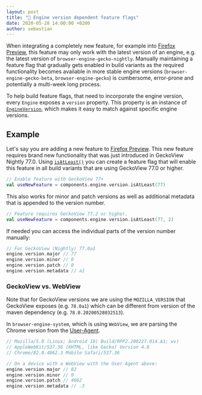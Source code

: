 ```yaml
---
layout: post
title: "🚩 Engine version dependent feature flags"
date: 2020-05-28 14:00:00 +0200
author: sebastian
---
```


When integrating a completely new feature, for example into [Firefox Preview](https://github.com/mozilla-mobile/fenix), this feature may only work with the latest version of an engine, e.g. the latest version of `browser-engine-gecko-nightly`. Manually maintaining a feature flag that gradually gets enabled in build variants as the required functionality becomes available in more stable engine versions (`browser-engine-gecko-beta`, `browser-engine-gecko`) is cumbersome, error-prone and potentially a multi-week long process.

To help build feature flags, that need to incorporate the engine version, every `Engine` exposes a `version` property. This property is an instance of [`EngineVersion`](https://mozac.org/api/mozilla.components.concept.engine.utils/-engine-version/), which makes it easy to match against specific engine versions.

## Example

Let's say you are adding a new feature to [Firefox Preview](https://github.com/mozilla-mobile/fenix). This new feature requires brand new functionality that was just introduced in GeckoView Nightly 77.0. Using [`isAtLeast()`](https://mozac.org/api/mozilla.components.concept.engine.utils/-engine-version/is-at-least.html) you can create a feature flag that will enable this feature in all build variants that are using GeckoView 77.0 or higher.

```Kotlin
// Enable feature with GeckoView 77+
val useNewFeature = components.engine.version.isAtLeast(77)
```

This also works for minor and patch versions as well as additional metadata that is appended to the version number.

```Kotlin
// Feature requires GeckoView 77.2 or higher.
val useNewFeature = components.engine.version.isAtLeast(77, 2)
```

If needed you can access the individual parts of the version number manually:

```Kotlin
// For GeckoView (Nightly) 77.0a1
engine.version.major // 77
engine.version.minor // 0
engine.version.patch // 0
engine.version.metadata // a1
```

### GeckoView vs. WebView

Note that for GeckoView versions we are using the `MOZILLA_VERSION` that GeckoView exposes (e.g. `78.0a1`) which can be different from version of the maven dependency (e.g. `78.0.20200528032513`).

In `browser-engine-system`, which is using `WebView`, we are parsing the Chrome version from the [User-Agent](https://developer.mozilla.org/en-US/docs/Web/HTTP/Headers/User-Agent).

```Kotlin
// Mozilla/5.0 (Linux; Android 10) Build/RPP2.200227.014.A1; wv)
// AppleWebKit/537.36 (KHTML, like Gecko) Version 4.0
// Chrome/82.0.4062.3 Mobile Safari/537.36

// On a device with a WebView with the User-Agent above:
engine.version.major // 82
engine.version.minor // 0
engine.version.patch // 4062
engine.version.metadata // .3
```